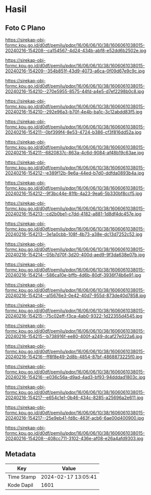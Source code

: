 # Hasil

## Foto C Plano

https://sirekap-obj-formc.kpu.go.id/d0df/pemilu/pdpr/16/06/06/10/38/1606061038015-20240216-154208--ca154567-4d24-434b-abf8-e52dd6b2502e.jpg

https://sirekap-obj-formc.kpu.go.id/d0df/pemilu/pdpr/16/06/06/10/38/1606061038015-20240216-154209--354b851f-43d9-4073-a6ca-0f09d67e9c9c.jpg

https://sirekap-obj-formc.kpu.go.id/d0df/pemilu/pdpr/16/06/06/10/38/1606061038015-20240216-154210--270e5955-8575-44fd-a4e5-d7ef2298b0c8.jpg

https://sirekap-obj-formc.kpu.go.id/d0df/pemilu/pdpr/16/06/06/10/38/1606061038015-20240216-154210--292e96a3-b70f-4e4b-ba1c-3c12abdd83f5.jpg

https://sirekap-obj-formc.kpu.go.id/d0df/pemilu/pdpr/16/06/06/10/38/1606061038015-20240216-154211--0bf399f4-8e53-4724-b386-cf3f816dd52a.jpg

https://sirekap-obj-formc.kpu.go.id/d0df/pemilu/pdpr/16/06/06/10/38/1606061038015-20240216-154211--6820837c-863a-4c6d-9084-af48b19c63ae.jpg

https://sirekap-obj-formc.kpu.go.id/d0df/pemilu/pdpr/16/06/06/10/38/1606061038015-20240216-154212--e389f12b-9e6a-44ed-b7d0-ddfda0893b4a.jpg

https://sirekap-obj-formc.kpu.go.id/d0df/pemilu/pdpr/16/06/06/10/38/1606061038015-20240216-154212--9f3bc44e-81fb-4a23-9ea6-5b330bf8ccf5.jpg

https://sirekap-obj-formc.kpu.go.id/d0df/pemilu/pdpr/16/06/06/10/38/1606061038015-20240216-154213--cd2b0be1-c7dd-4182-a881-1d8df4dc457e.jpg

https://sirekap-obj-formc.kpu.go.id/d0df/pemilu/pdpr/16/06/06/10/38/1606061038015-20240216-154213--3e1a0cbb-108f-4b73-a38e-dc13d7252c52.jpg

https://sirekap-obj-formc.kpu.go.id/d0df/pemilu/pdpr/16/06/06/10/38/1606061038015-20240216-154214--05b7d70f-3d20-400d-aed9-9f3da638e07b.jpg

https://sirekap-obj-formc.kpu.go.id/d0df/pemilu/pdpr/16/06/06/10/38/1606061038015-20240216-154214--586ca10e-bffb-4d6b-80df-3936f74b6e91.jpg

https://sirekap-obj-formc.kpu.go.id/d0df/pemilu/pdpr/16/06/06/10/38/1606061038015-20240216-154214--a15676e3-0e42-40d7-955d-873de40d7858.jpg

https://sirekap-obj-formc.kpu.go.id/d0df/pemilu/pdpr/16/06/06/10/38/1606061038015-20240216-154215--75c02eff-f3ca-4ab0-9322-1d22355d4545.jpg

https://sirekap-obj-formc.kpu.go.id/d0df/pemilu/pdpr/16/06/06/10/38/1606061038015-20240216-154215--b738916f-ee80-400f-a249-dcaf27e022a6.jpg

https://sirekap-obj-formc.kpu.go.id/d0df/pemilu/pdpr/16/06/06/10/38/1606061038015-20240216-154216--ff8f8e49-2d8b-4854-87bf-4868873225f0.jpg

https://sirekap-obj-formc.kpu.go.id/d0df/pemilu/pdpr/16/06/06/10/38/1606061038015-20240216-154216--e036c56a-d9ad-4ad3-bf93-94dddad1803c.jpg

https://sirekap-obj-formc.kpu.go.id/d0df/pemilu/pdpr/16/06/06/10/38/1606061038015-20240216-154217--e654c1e1-0b46-434c-8285-a25696a2e611.jpg

https://sirekap-obj-formc.kpu.go.id/d0df/pemilu/pdpr/16/06/06/10/38/1606061038015-20240216-154217--25e9eb41-fd8c-463f-acb6-6ae00d400900.jpg

https://sirekap-obj-formc.kpu.go.id/d0df/pemilu/pdpr/16/06/06/10/38/1606061038015-20240216-154208--408cc711-3102-436e-af08-e26a4afd9303.jpg


## Metadata

| Key        | Value               |
| ---------- | ------------------- |
| Time Stamp | 2024-02-17 13:05:41 |
| Kode Dapil | 1601                |



